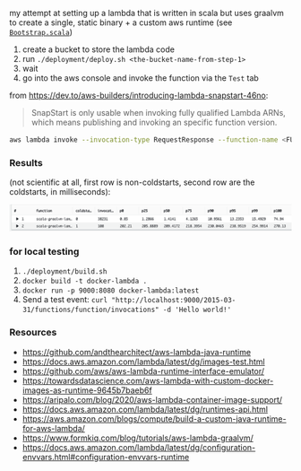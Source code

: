 my attempt at setting up a lambda that is written in scala but uses graalvm to create a single, static binary + a custom
aws runtime (see [`Bootstrap.scala`](./src/main/scala/example/Bootstrap.scala))

1. create a bucket to store the lambda code
2. run `./deployment/deploy.sh <the-bucket-name-from-step-1>`
3. wait
4. go into the aws console and invoke the function via the `Test` tab

from https://dev.to/aws-builders/introducing-lambda-snapstart-46no:
> SnapStart is only usable when invoking fully qualified Lambda ARNs, which means publishing and invoking an specific
> function version.

```sh
aws lambda invoke --invocation-type RequestResponse --function-name <FUNCTION_NAME>:<FUNCTION_VERSION> --cli-binary-format raw-in-base64-out --payload \"world\" outputfile.txt
```

### Results

(not scientific at all, first row is non-coldstarts, second row are the coldstarts, in milliseconds):

![Results](./results.png)

### for local testing

1. `./deployment/build.sh`
2. `docker build -t docker-lambda .`
3. `docker run -p 9000:8080 docker-lambda:latest`
4. Send a test event: `curl "http://localhost:9000/2015-03-31/functions/function/invocations" -d 'Hello world!'`

### Resources

- https://github.com/andthearchitect/aws-lambda-java-runtime
- https://docs.aws.amazon.com/lambda/latest/dg/images-test.html
- https://github.com/aws/aws-lambda-runtime-interface-emulator/
- https://towardsdatascience.com/aws-lambda-with-custom-docker-images-as-runtime-9645b7baeb6f
- https://aripalo.com/blog/2020/aws-lambda-container-image-support/
- https://docs.aws.amazon.com/lambda/latest/dg/runtimes-api.html
- https://aws.amazon.com/blogs/compute/build-a-custom-java-runtime-for-aws-lambda/
- https://www.formkiq.com/blog/tutorials/aws-lambda-graalvm/
- https://docs.aws.amazon.com/lambda/latest/dg/configuration-envvars.html#configuration-envvars-runtime
